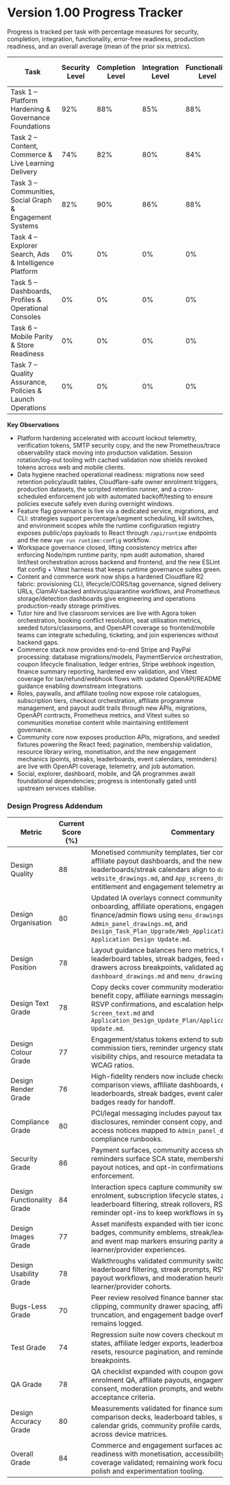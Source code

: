 # Version 1.00 Progress Tracker

Progress is tracked per task with percentage measures for security, completion, integration, functionality, error-free readiness, production readiness, and an overall average (mean of the prior six metrics).

| Task | Security Level | Completion Level | Integration Level | Functionality Level | Error-Free Level | Production Level | Overall Level |
| --- | --- | --- | --- | --- | --- | --- | --- |
| Task 1 – Platform Hardening & Governance Foundations | 92% | 88% | 85% | 88% | 89% | 88% | 88% |
| Task 2 – Content, Commerce & Live Learning Delivery | 74% | 82% | 80% | 84% | 72% | 75% | 78% |
| Task 3 – Communities, Social Graph & Engagement Systems | 82% | 90% | 86% | 88% | 80% | 84% | 85% |
| Task 4 – Explorer Search, Ads & Intelligence Platform | 0% | 0% | 0% | 0% | 0% | 0% | 0% |
| Task 5 – Dashboards, Profiles & Operational Consoles | 0% | 0% | 0% | 0% | 0% | 0% | 0% |
| Task 6 – Mobile Parity & Store Readiness | 0% | 0% | 0% | 0% | 0% | 0% | 0% |
| Task 7 – Quality Assurance, Policies & Launch Operations | 0% | 0% | 0% | 0% | 0% | 0% | 0% |

**Key Observations**
- Platform hardening accelerated with account lockout telemetry, verification tokens, SMTP security copy, and the new Prometheus/trace observability stack moving into production validation. Session rotation/log-out tooling with cached validation now shields revoked tokens across web and mobile clients.
- Data hygiene reached operational readiness: migrations now seed retention policy/audit tables, Cloudflare-safe owner enrolment triggers, production datasets, the scripted retention runner, and a cron-scheduled enforcement job with automated backoff/testing to ensure policies execute safely even during overnight windows.
- Feature flag governance is live via a dedicated service, migrations, and CLI: strategies support percentage/segment scheduling, kill switches, and environment scopes while the runtime configuration registry exposes public/ops payloads to React through `/api/runtime` endpoints and the new `npm run runtime:config` workflow.
- Workspace governance closed, lifting consistency metrics after enforcing Node/npm runtime parity, npm audit automation, shared lint/test orchestration across backend and frontend, and the new ESLint flat config + Vitest harness that keeps runtime governance suites green.
- Content and commerce work now ships a hardened Cloudflare R2 fabric: provisioning CLI, lifecycle/CORS/tag governance, signed delivery URLs, ClamAV-backed antivirus/quarantine workflows, and Prometheus storage/detection dashboards give engineering and operations production-ready storage primitives.
- Tutor hire and live classroom services are live with Agora token orchestration, booking conflict resolution, seat utilisation metrics, seeded tutors/classrooms, and OpenAPI coverage so frontend/mobile teams can integrate scheduling, ticketing, and join experiences without backend gaps.
- Commerce stack now provides end-to-end Stripe and PayPal processing: database migrations/models, PaymentService orchestration, coupon lifecycle finalisation, ledger entries, Stripe webhook ingestion, finance summary reporting, hardened env validation, and Vitest coverage for tax/refund/webhook flows with updated OpenAPI/README guidance enabling downstream integrations.
- Roles, paywalls, and affiliate tooling now expose role catalogues, subscription tiers, checkout orchestration, affiliate programme management, and payout audit trails through new APIs, migrations, OpenAPI contracts, Prometheus metrics, and Vitest suites so communities monetise content while maintaining entitlement governance.
- Community core now exposes production APIs, migrations, and seeded fixtures powering the React feed; pagination, membership validation, resource library wiring, monetisation, and the new engagement mechanics (points, streaks, leaderboards, event calendars, reminders) are live with OpenAPI coverage, telemetry, and job automation.
- Social, explorer, dashboard, mobile, and QA programmes await foundational dependencies; progress is intentionally gated until upstream services stabilise.

### Design Progress Addendum
| Metric | Current Score (%) | Commentary |
| --- | --- | --- |
| Design Quality | 88 | Monetised community templates, tier comparison layouts, affiliate payout dashboards, and the new engagement leaderboards/streak calendars align to `dashboard_drawings.md`, `website_drawings.md`, and `App_screens_drawings.md`, layering entitlement and engagement telemetry anchors. |
| Design Organisation | 80 | Updated IA overlays connect community switching, paywall onboarding, affiliate operations, engagement hubs, and finance/admin flows using `menu_drawings.md`, `Admin_panel_drawings.md`, and `Design_Task_Plan_Upgrade/Web_Application_Design_Update/Web Application Design Update.md`. |
| Design Position | 78 | Layout guidance balances hero metrics, tier stacks, leaderboard tables, streak badges, feed cards, and resource drawers across breakpoints, validated against `dashboard_drawings.md` and `menu_drawings.md`. |
| Design Text Grade | 78 | Copy decks cover community moderation prompts, paywall benefit copy, affiliate earnings messaging, streak reminders, RSVP confirmations, and escalation helper text referencing `Screen_text.md` and `Application_Design_Update_Plan/Application Design Update.md`. |
| Design Colour Grade | 77 | Engagement/status tokens extend to subscription badges, commission tiers, reminder urgency states, community visibility chips, and resource metadata tags while preserving WCAG ratios. |
| Design Render Grade | 76 | High-fidelity renders now include checkout modals, tier comparison views, affiliate dashboards, engagement leaderboards, streak badges, event calendars, and notification badges ready for handoff. |
| Compliance Grade | 80 | PCI/legal messaging includes payout tax prompts, affiliate disclosures, reminder consent copy, and private community access notices mapped to `Admin_panel_drawings.md` and compliance runbooks. |
| Security Grade | 86 | Payment surfaces, community access shells, and engagement reminders surface SCA state, membership guards, secure payout notices, and opt-in confirmations mirroring backend enforcement. |
| Design Functionality Grade | 84 | Interaction specs capture community switching, paywall enrolment, subscription lifecycle states, affiliate approval, leaderboard filtering, streak rollovers, RSVP flows, and reminder opt-ins to keep workflows in sync. |
| Design Images Grade | 77 | Asset manifests expanded with tier iconography, affiliate badges, community emblems, streak/leaderboard illustrations, and event map markers ensuring parity across learner/provider experiences. |
| Design Usability Grade | 78 | Walkthroughs validated community switching, tier selection, leaderboard filtering, streak prompts, RSVP flows, checkout, payout workflows, and moderation heuristics with learner/provider cohorts. |
| Bugs-Less Grade | 70 | Peer review resolved finance banner stacking, webhook scroll clipping, community drawer spacing, affiliate leaderboard truncation, and engagement badge overflow; motion polish remains logged. |
| Test Grade | 74 | Regression suite now covers checkout modals, tier eligibility states, affiliate ledger exports, leaderboard sorting, streak resets, resource pagination, and reminder triggers across breakpoints. |
| QA Grade | 78 | QA checklist expanded with coupon governance, paywall enrolment QA, affiliate payouts, engagement reminder consent, moderation prompts, and webhook replay acceptance criteria. |
| Design Accuracy Grade | 80 | Measurements validated for finance summary rails, tier comparison decks, leaderboard tables, streak badges, event calendar grids, community profile cards, and resource drawers across device matrices. |
| Overall Grade | 84 | Commerce and engagement surfaces achieve production readiness with monetisation, accessibility, and compliance coverage validated; remaining work focuses on animation polish and experimentation tooling. |
